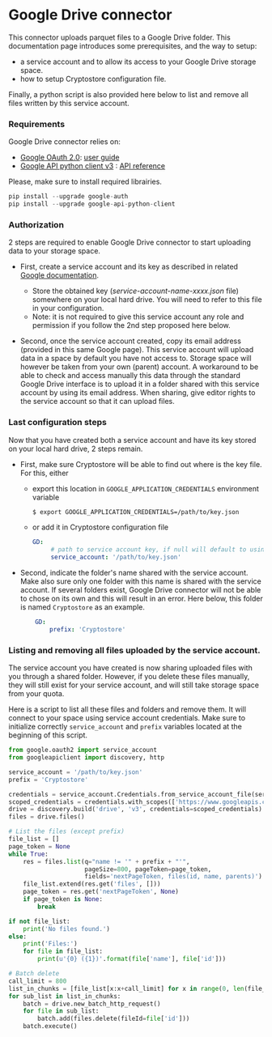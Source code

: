 # Google Drive connector

This connector uploads parquet files to a Google Drive folder.
This documentation page introduces some prerequisites, and the way to setup:
  * a service account and to allow its access to your Google Drive storage space.
  * how to setup Cryptostore configuration file.

Finally, a python script is also provided here below to list and remove all files written by this service account.

### Requirements

Google Drive connector relies on:
  * [Google OAuth 2.0](https://github.com/googleapis/google-api-python-client/blob/master/docs/oauth.md): [user guide](https://google-auth.readthedocs.io/en/latest/user-guide.html)
  * [Google API python client v3](https://github.com/googleapis/google-api-python-client) : [API reference](https://developers.google.com/drive/api/v3/reference)

Please, make sure to install required librairies.
```python
pip install --upgrade google-auth
pip install --upgrade google-api-python-client
```

### Authorization

2 steps are required to enable Google Drive connector to start uploading data to your storage space.

 * First, create a service account and its key as described in related [Google documentation](https://developers.google.com/identity/protocols/oauth2/service-account#creatinganaccount).
   * Store the obtained key (_service-account-name-xxxx.json_ file) somewhere on your local hard drive. You will need to refer to this file in your configuration.
   * Note: it is not required to give this service account any role and permission if you follow the 2nd step proposed here below.

 * Second, once the service account created, copy its email address (provided in this same Google page). This service account will upload data in a space by default you have not access to. Storage space will however be taken from your own (parent) account. A workaround to be able to check and access manually this data through the standard Google Drive interface is to upload it in a folder shared with this service account by using its email address. When sharing, give editor rights to the service account so that it can upload files.

### Last configuration steps

Now that you have created both a service account and have its key stored on your local hard drive, 2 steps remain.

  * First, make sure Cryptostore will be able to find out where is the key file. For this, either
    * export this location in `GOOGLE_APPLICATION_CREDENTIALS` environment variable 
      ```bash
      $ export GOOGLE_APPLICATION_CREDENTIALS=/path/to/key.json
      ```
    * or add it in Cryptostore configuration file
      ```yaml
      GD:
           # path to service account key, if null will default to using env vars
           service_account: '/path/to/key.json'
      ```

  * Second, indicate the folder's name shared with the service account. Make also sure only one folder with this name is shared with the service account. If several folders exist, Google Drive connector will not be able to chose on its own and this will result in an error. Here below, this folder is named `Cryptostore` as an example.
      ```yaml
          GD:
              prefix: 'Cryptostore'
      ```

### Listing and removing all files uploaded by the service account.

The service account you have created is now sharing uploaded files with you through a shared folder.
However, if you delete these files manually, they will still exist for your service account, and will still take storage space from your quota.

Here is a script to list all these files and folders and remove them. It will connect to your space using service account credentials. Make sure to initialize correctly `service_account` and `prefix` variables located at the beginning of this script.

```python
from google.oauth2 import service_account
from googleapiclient import discovery, http

service_account = '/path/to/key.json'
prefix = 'Cryptostore'

credentials = service_account.Credentials.from_service_account_file(service_account)
scoped_credentials = credentials.with_scopes(['https://www.googleapis.com/auth/drive'])
drive = discovery.build('drive', 'v3', credentials=scoped_credentials)
files = drive.files()

# List the files (except prefix)
file_list = []
page_token = None
while True:
    res = files.list(q="name != '" + prefix + "'",
                     pageSize=800, pageToken=page_token,
                     fields='nextPageToken, files(id, name, parents)').execute()
    file_list.extend(res.get('files', []))
    page_token = res.get('nextPageToken', None)
    if page_token is None:
        break

if not file_list:
    print('No files found.')
else:
    print('Files:')
    for file in file_list:
        print(u'{0} ({1})'.format(file['name'], file['id']))

# Batch delete
call_limit = 800
list_in_chunks = [file_list[x:x+call_limit] for x in range(0, len(file_list), call_limit)]
for sub_list in list_in_chunks:
    batch = drive.new_batch_http_request()
    for file in sub_list:
        batch.add(files.delete(fileId=file['id']))
    batch.execute()
```

